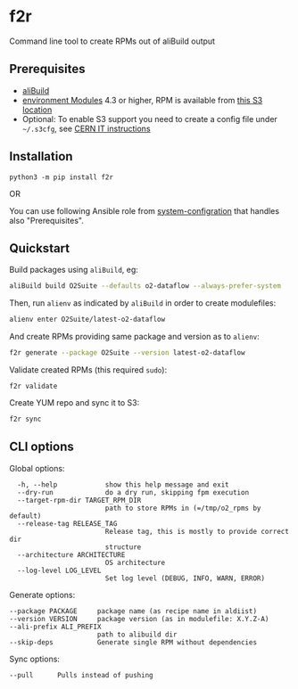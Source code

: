 # f2r

Command line tool to create RPMs out of aliBuild output

## Prerequisites
 - [aliBuild](https://alisw.github.io/alibuild/)
 - [environment Modules](https://modules.readthedocs.io/en/latest/) 4.3 or higher, RPM is available from [this S3 location](http://s3.cern.ch/swift/v1/system-configuration/RPMS/environment-modules-4.6.1-1.el7.cern.x86_64.rpm)
 - Optional: To enable S3 support you need to create a config file under `~/.s3cfg`, see [CERN IT instructions](https://clouddocs.web.cern.ch/object_store/s3cmd.html)

## Installation

`python3 -m pip install f2r`

OR

You can use following Ansible role from [system-configration](https://gitlab.cern.ch/AliceO2Group/system-configuration/-/tree/dev/ansible/roles/f2r) that handles also "Prerequisites".


## Quickstart
Build packages using `aliBuild`, eg:
```bash
aliBuild build O2Suite --defaults o2-dataflow --always-prefer-system
```
Then, run `alienv` as indicated by `aliBuild` in order to create modulefiles:
```bash
alienv enter O2Suite/latest-o2-dataflow
```
And create RPMs providing same package and version as to `alienv`:
```bash
f2r generate --package O2Suite --version latest-o2-dataflow
```
Validate created RPMs (this required `sudo`):
```
f2r validate
```
Create YUM repo and sync it to S3:
```bash
f2r sync
```

## CLI options
Global options:
```
  -h, --help            show this help message and exit
  --dry-run             do a dry run, skipping fpm execution
  --target-rpm-dir TARGET_RPM_DIR
                        path to store RPMs in (=/tmp/o2_rpms by default)
  --release-tag RELEASE_TAG
                        Release tag, this is mostly to provide correct dir
                        structure
  --architecture ARCHITECTURE
                        OS architecture
  --log-level LOG_LEVEL
                        Set log level (DEBUG, INFO, WARN, ERROR)
```

Generate options:
```
--package PACKAGE     package name (as recipe name in aldiist)
--version VERSION     package version (as in modulefile: X.Y.Z-A)
--ali-prefix ALI_PREFIX
                      path to alibuild dir
--skip-deps           Generate single RPM without dependencies
```

Sync options:
```
--pull      Pulls instead of pushing
```
